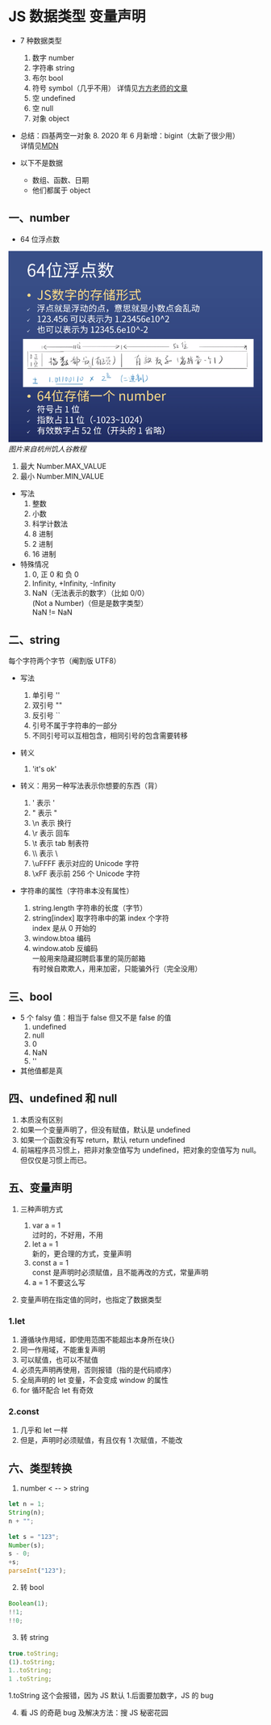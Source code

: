 # JS 数据类型 变量声明

- 7 种数据类型
  1. 数字 number
  2. 字符串 string
  3. 布尔 bool
  4. 符号 symbol（几乎不用）
     详情见[方方老师的文章](https://zhuanlan.zhihu.com/p/22652486)
  5. 空 undefined
  6. 空 null
  7. 对象 object
- 总结：四基两空一对象 8. 2020 年 6 月新增：bigint（太新了很少用）  
   详情见[MDN](https://developer.mozilla.org/zh-CN/docs/Web/JavaScript/Reference/Global_Objects/BigInt)

- 以下不是数据
  - 数组、函数、日期
  - 他们都属于 object

## 一、number

- 64 位浮点数

![64位浮点数](./img/number64位浮点数.png)  
_图片来自杭州饥人谷教程_

1. 最大 Number.MAX_VALUE
2. 最小 Number.MIN_VALUE

- 写法
  1. 整数
  2. 小数
  3. 科学计数法
  4. 8 进制
  5. 2 进制
  6. 16 进制
- 特殊情况
  1. 0, 正 0 和 负 0
  2. Infinity, +Infinity, -Infinity
  3. NaN（无法表示的数字）（比如 0/0）  
     (Not a Number)（但是是数字类型）  
     NaN != NaN

## 二、string

每个字符两个字节（阉割版 UTF8）

- 写法

  1. 单引号 ''
  2. 双引号 ""
  3. 反引号 ``
  4. 引号不属于字符串的一部分
  5. 不同引号可以互相包含，相同引号的包含需要转移

- 转义

  1. 'it\'s ok'

- 转义：用另一种写法表示你想要的东西（背）

  1. \' 表示 '
  2. \" 表示 "
  3. \n 表示 换行
  4. \r 表示 回车
  5. \t 表示 tab 制表符
  6. \\\ 表示 \
  7. \uFFFF 表示对应的 Unicode 字符
  8. \xFF 表示前 256 个 Unicode 字符

- 字符串的属性（字符串本没有属性）
  1. string.length 字符串的长度（字节）
  2. string[index] 取字符串中的第 index 个字符  
     index 是从 0 开始的
  3. window.btoa 编码
  4. window.atob 反编码  
     一般用来隐藏招聘启事里的简历邮箱  
     有时候自欺欺人，用来加密，只能骗外行（完全没用）

## 三、bool

- 5 个 falsy 值：相当于 false 但又不是 false 的值
  1.  undefined
  2.  null
  3.  0
  4.  NaN
  5.  ''
- 其他值都是真

## 四、undefined 和 null

1. 本质没有区别
2. 如果一个变量声明了，但没有赋值，默认是 undefined
3. 如果一个函数没有写 return，默认 return undefined
4. 前端程序员习惯上，把非对象空值写为 undefined，把对象的空值写为 null。但仅仅是习惯上而已。

## 五、变量声明

1. 三种声明方式

   1. var a = 1  
      过时的，不好用，不用
   2. let a = 1  
      新的，更合理的方式，变量声明
   3. const a = 1  
      const 是声明时必须赋值，且不能再改的方式，常量声明
   4. a = 1 不要这么写

2. 变量声明在指定值的同时，也指定了数据类型

### 1.let

1. 遵循块作用域，即使用范围不能超出本身所在块{}
2. 同一作用域，不能重复声明
3. 可以赋值，也可以不赋值
4. 必须先声明再使用，否则报错（指的是代码顺序）
5. 全局声明的 let 变量，不会变成 window 的属性
6. for 循环配合 let 有奇效

### 2.const

1. 几乎和 let 一样
2. 但是，声明时必须赋值，有且仅有 1 次赋值，不能改

## 六、类型转换

1. number < -- > string

```javascript
let n = 1;
String(n);
n + "";
```

```javascript
let s = "123";
Number(s);
s - 0;
+s;
parseInt("123");
```

2. 转 bool

```javascript
Boolean(1);
!!1;
!!0;
```

3. 转 string

```javascript
true.toString;
(1).toString;
1..toString;
1 .toString;
```

1.toString 这个会报错，因为 JS 默认 1.后面要加数字，JS 的 bug

4. 看 JS 的奇葩 bug 及解决方法：搜 JS 秘密花园
